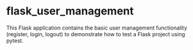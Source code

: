 # flask_user_management
This Flask application contains the basic user management functionality (register, login, logout) to demonstrate how to test a Flask project using pytest.
